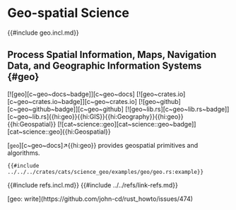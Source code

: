 # Geo-spatial Science

{{#include geo.incl.md}}

## Process Spatial Information, Maps, Navigation Data, and Geographic Information Systems {#geo}

[![geo][c~geo~docs~badge]][c~geo~docs] [![geo~crates.io][c~geo~crates.io~badge]][c~geo~crates.io] [![geo~github][c~geo~github~badge]][c~geo~github] [![geo~lib.rs][c~geo~lib.rs~badge]][c~geo~lib.rs]{{hi:geo}}{{hi:GIS}}{{hi:Geography}}{{hi:geo}}{{hi:Geospatial}} [![cat~science::geo][cat~science::geo~badge]][cat~science::geo]{{hi:Geospatial}}

[`geo`][c~geo~docs]↗{{hi:geo}} provides geospatial primitives and algorithms.

```rust,editable
{{#include ../../../crates/cats/science_geo/examples/geo/geo.rs:example}}
```

{{#include refs.incl.md}}
{{#include ../../refs/link-refs.md}}

<div class="hidden">
[geo: write](https://github.com/john-cd/rust_howto/issues/474)
</div>
